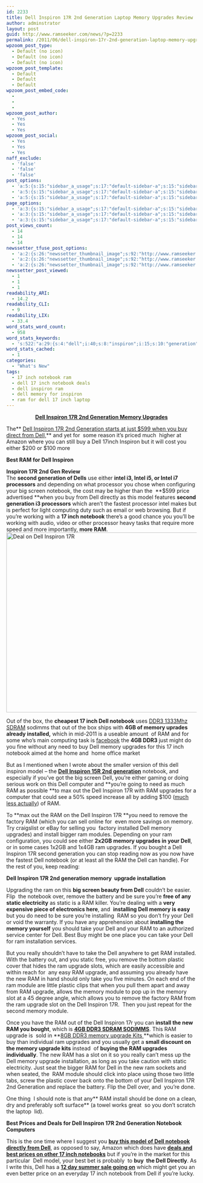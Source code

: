 ```yaml
---
id: 2233
title: Dell Inspiron 17R 2nd Generation Laptop Memory Upgrades Review
author: adminstrator
layout: post
guid: http://www.ramseeker.com/news/?p=2233
permalink: /2011/06/dell-inspiron-17r-2nd-generation-laptop-memory-upgrades/
wpzoom_post_type:
  - Default (no icon)
  - Default (no icon)
  - Default (no icon)
wpzoom_post_template:
  - Default
  - Default
  - Default
wpzoom_post_embed_code:
  - 
  - 
  - 
wpzoom_post_author:
  - Yes
  - Yes
  - Yes
wpzoom_post_social:
  - Yes
  - Yes
  - Yes
naff_exclude:
  - 'false'
  - 'false'
  - 'false'
post_options:
  - 'a:5:{s:15:"sidebar_a_usage";s:17:"default-sidebar-a";s:15:"sidebar_b_usage";s:17:"default-sidebar-b";s:9:"hwa_usage";s:17:"default-headerbar";s:8:"ad_above";s:0:"";s:8:"ad_below";s:0:"";}'
  - 'a:5:{s:15:"sidebar_a_usage";s:17:"default-sidebar-a";s:15:"sidebar_b_usage";s:17:"default-sidebar-b";s:9:"hwa_usage";s:17:"default-headerbar";s:8:"ad_above";s:0:"";s:8:"ad_below";s:0:"";}'
  - 'a:5:{s:15:"sidebar_a_usage";s:17:"default-sidebar-a";s:15:"sidebar_b_usage";s:17:"default-sidebar-b";s:9:"hwa_usage";s:17:"default-headerbar";s:8:"ad_above";s:0:"";s:8:"ad_below";s:0:"";}'
page_options:
  - 'a:3:{s:15:"sidebar_a_usage";s:17:"default-sidebar-a";s:15:"sidebar_b_usage";s:17:"default-sidebar-b";s:9:"hwa_usage";s:17:"default-headerbar";}'
  - 'a:3:{s:15:"sidebar_a_usage";s:17:"default-sidebar-a";s:15:"sidebar_b_usage";s:17:"default-sidebar-b";s:9:"hwa_usage";s:17:"default-headerbar";}'
  - 'a:3:{s:15:"sidebar_a_usage";s:17:"default-sidebar-a";s:15:"sidebar_b_usage";s:17:"default-sidebar-b";s:9:"hwa_usage";s:17:"default-headerbar";}'
post_views_count:
  - 14
  - 14
  - 14
newssetter_tfuse_post_options:
  - 'a:2:{s:26:"newssetter_thumbnail_image";s:92:"http://www.ramseeker.com/wp-content/uploads/2011/06/Screen-shot-2011-06-16-at-1.41.15-PM.png";s:24:"newssetter_disable_image";s:4:"true";}'
  - 'a:2:{s:26:"newssetter_thumbnail_image";s:92:"http://www.ramseeker.com/wp-content/uploads/2011/06/Screen-shot-2011-06-16-at-1.41.15-PM.png";s:24:"newssetter_disable_image";s:4:"true";}'
  - 'a:2:{s:26:"newssetter_thumbnail_image";s:92:"http://www.ramseeker.com/wp-content/uploads/2011/06/Screen-shot-2011-06-16-at-1.41.15-PM.png";s:24:"newssetter_disable_image";s:4:"true";}'
newssetter_post_viewed:
  - 1
  - 1
  - 1
readability_ARI:
  - 14.2
readability_CLI:
  - 9
readability_LIX:
  - 33.4
word_stats_word_count:
  - 958
word_stats_keywords:
  - 's:522:"a:29:{s:4:"dell";i:40;s:8:"inspiron";i:15;s:10:"generation";i:9;s:6:"memory";i:15;s:8:"upgrades";i:8;s:4:"just";i:4;s:4:"best";i:5;s:5:"intel";i:4;s:9:"processor";i:3;s:6:"screen";i:3;s:8:"notebook";i:10;s:8:"directly";i:3;s:5:"model";i:4;s:4:"inch";i:5;s:4:"ddr3";i:4;s:9:"installed";i:3;s:4:"need";i:4;s:6:"remove";i:4;s:7:"factory";i:3;s:7:"install";i:3;s:7:"upgrade";i:9;s:12:"installation";i:3;s:7:"battery";i:3;s:6:"static";i:4;s:10:"installing";i:3;s:4:"take";i:5;s:7:"plastic";i:3;s:6:"module";i:4;s:4:"slot";i:3;}";'
word_stats_cached:
  - 1
categories:
  - "What's New"
tags:
  - 17 inch notebook ram
  - dell 17 inch notebook deals
  - dell inspiron ram
  - dell memory for inspiron
  - ram for dell 17 inch laptop
---
```

<div style="float: right; margin-right: 5px;">
</div>

<div style="float: right; margin-right: 5px;">
</div>

<div style="float: right; margin-right: 5px;">
</div>

<p style="text-align: center;">
  <strong><a title="Best Dell Inspiron Memory Upgrades" href="http://www.tkqlhce.com/click-1548159-10273954?url=http%3A%2F%2Fwww.crucial.com%2Fstore%2Faffiliateredirect.asp%3Fimodule%3DCT2KIT51264BC1339%26aid%3D10273954%26cid%3D777292%26subid%3D890%26PRS%3Duscj&cjsku=CT2KIT51264BC1339">Dell Inspiron 17R 2nd Generation Memory Upgrades</a></strong>
</p>

The** [Dell Inspiron 17R 2nd Generation starts at just $599 when you buy direct from Dell,][1]** and yet for  some reason it&#8217;s priced much  higher at Amazon where you can still buy a Dell 17inch Inspiron but it will cost you either $200 or $100 more

**Best RAM for Dell Inspiron**

**Inspiron 17R 2nd Gen Review**  
The **second generation of Dells** use either **intel i3, Intel i5, or Intel i7 processors** and depending on what processor you chose when configuring your big screen notebook, the cost may be higher than the  **$599 price advertised **when you buy from Dell directly as this model features **second generation i3 processors** which aren&#8217;t the fastest processor intel makes but is perfect for light computing duty such as email or web browsing. But if you&#8217;re working with a **17 inch notebook** there&#8217;s a good chance you you&#8217;ll be working with audio, video or other processor heavy tasks that require more speed and more importantly, **more RAM**.<img class="size-full wp-image-2234 alignnone" title="Cheapest Dell Inspiron 17R" src="http://www.ramseeker.com/wp-content/uploads/2011/06/Screen-shot-2011-06-16-at-1.41.15-PM.png" alt="Deal on Dell Inspiron 17R " width="575" height="476" />

Out of the box, the **cheapest 17 inch Dell notebook** uses [DDR3 1333Mhz SDRAM][2] sodimms that out of the box ships with **4GB of memory uprades already installed,** which in mid-2011 is a useable amount  of RAM and for some who&#8217;s main computing task is [facebook][3] the **4GB DDR3** just might do you fine without any need to buy Dell memory upgrades for this 17 inch notebook aimed at the home and  home office market

But as I mentioned when I wrote about the smaller version of this dell inspiron model &#8211; the **[Dell Inspiron 15R 2nd generation][4]** notebook, and especially if you&#8217;ve got the big screen Dell, you&#8217;re either gaming or doing serious work on this Dell computer and **you&#8217;re going to need as much RAM as possible **to max out the Dell Inspiron 17R with RAM upgrades for a computer that could see a 50% speed increase all by adding $100 ([much less actually][5]) of RAM.

To **max out the RAM on the Dell Inspiron 17R **you need to remove the factory RAM (which you can sell online for  even more savings on memory. Try craigslist or eBay for selling you  factory installed Dell memory upgrades) and install bigger ram modules. Depending on your ram configuration, you could see either **2x2GB memory upgrades in your Dell**, or in some cases 1x2GB and 1x4GB ram upgrades. If you bought a Dell Inspiron 17R second generation you can stop reading now as you now have the fastest Dell notebook (or at least all the RAM the Dell can handle). For the rest of you, keep reading:

**Dell Inspiron 17R 2nd generation memory  upgrade installation**

Upgrading the ram on this **big screen beauty from Dell** couldn&#8217;t be easier. Flip  the notebook over, remove the battery and be sure you&#8217;re **free of any static electricity** as static is a RAM killer. You&#8217;re dealing with a **very expensive piece of electronics here**, and  **installing Dell memory is easy** but you do need to be sure you&#8217;re installing  RAM so you don&#8217;t fry your Dell or void the warranty. If you have any apprehension about **installing the memory yourself** you should take your Dell and your RAM to an authorized service center for Dell. Best Buy might be one place you can take your Dell for ram installation services.

But you really shouldn&#8217;t have to take the Dell anywhere to get RAM installed. With the battery out, and you static free, you remove the bottom plastic cover that hides the ram upgrade slots, which are easily accessible and within reach for  any easy RAM upgrade, and assuming you already have the new RAM in hand should only take you five minutes. On each end of the ram module are little plastic clips that when you pull them apart and away from RAM upgrade, allows the memory module to pop up in the memory slot at a 45 degree angle, which allows you to remove the factory RAM from the ram upgrade slot on the Dell Inspiron 17R.  Then you just repeat for the second memory module.

Once you have the RAM out of the Dell Inspiron 17r you can **install the new RAM you bought**, which is **[4GB DDR3 SDRAM SODIMMS][6]**. This RAM upgrade is  sold in **[8GB DDR3 memory upgrade Kits ][5]**which is easier to buy than individual ram upgrades and you usually get a **small discount on the memory upgrade kits** instead  of **buying the RAM upgrades individually**. The new RAM has a slot on it so you really can&#8217;t mess up the Dell memory upgrade installation, as long as you take caution with static electricity. Just seat the bigger RAM for Dell in the new ram sockets and when seated, the  RAM module should click into place using those two little tabs, screw the plastic cover back onto the bottom of your Dell Inspiron 17R 2nd Generation and replace the battery. Flip the Dell over, and  you&#8217;re done.

One thing  I should note is that any** RAM install should be done on a clean, dry and preferably soft surface** (a towel works great  so you don&#8217;t scratch the laptop  lid).

**Best Prices and Deals for Dell Inspiron 17R 2nd Generation Notebook Computers**

This is the one time where I suggest you **[buy this model of Dell notebook directly from Dell][7]**, as opposed to say, Amazon which does have **[deals and best prices on other 17 inch notebooks][8]** but if you&#8217;re in the market for this particular  Dell model, your best bet is probably  to **buy  the Dell Directly**. As I write this, Dell has a **[12 day summer sale going on][7]** which might get you an even better price on an everyday 17 inch notebook from Dell if you&#8217;re lucky.

 [1]: http://www.kqzyfj.com/click-1548159-10715248
 [2]: http://www.ramseeker.com/best-prices-for-notebook-memory-ddr3-1333mhz-204-pin-sodimms/ "Best Prices for Notebook Memory: DDR3 1333Mhz 204 Pin SODIMMS"
 [3]: http://www.facebook.com
 [4]: http://www.ramseeker.com/dell-inspiron-15r-2nd-generation-laptop-memory-upgrades/ "best dell 15 inch notebook"
 [5]: http://www.tkqlhce.com/click-1548159-10273954?url=http%3A%2F%2Fwww.crucial.com%2Fstore%2Faffiliateredirect.asp%3Fimodule%3DCT2KIT51264BC1339%26aid%3D10273954%26cid%3D777292%26subid%3D890%26PRS%3Duscj&cjsku=CT2KIT51264BC1339
 [6]: http://www.dpbolvw.net/click-1548159-10273954?url=http%3A%2F%2Fwww.crucial.com%2Fstore%2Faffiliateredirect.asp%3Fimodule%3DCT51264BC1339%26aid%3D10273954%26cid%3D777292%26subid%3D890%26PRS%3Duscj&cjsku=CT51264BC1339
 [7]: http://www.tkqlhce.com/click-1548159-10639500
 [8]: http://www.amazon.com/gp/redirect.html?ie=UTF8&location=http%3A%2F%2Fwww.amazon.com%2Fs%3Fie%3DUTF8%26x%3D0%26ref_%3Dnb_sb_noss%26y%3D0%26field-keywords%3D17%2520inch%2520laptop%26url%3Dsearch-alias%253Daps%23&tag=ramseeker-20&linkCode=ur2&camp=1789&creative=390957